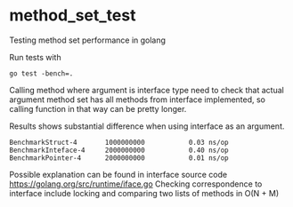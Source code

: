# method_set_test
Testing method set performance in golang

Run tests with

 `go test -bench=.`
 
 Calling method where argument is interface type need
 to check that actual argument method set has all methods
 from interface implemented, so calling function in that
 way can be pretty longer.
 
 Results shows substantial difference when using interface
 as an argument.
 
```
BenchmarkStruct-4     	1000000000	         0.03 ns/op
BenchmarkInteface-4   	2000000000	         0.40 ns/op
BenchmarkPointer-4    	2000000000	         0.01 ns/op
```

Possible explanation can be found in interface source code 
https://golang.org/src/runtime/iface.go Checking correspondence to 
interface include locking and comparing two lists of methods in O(N + M)
